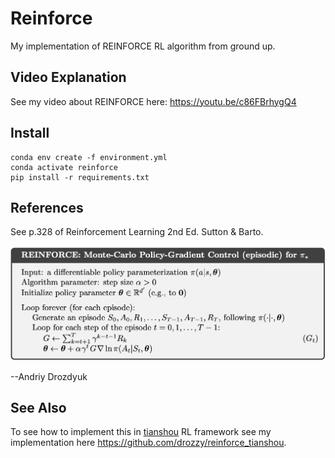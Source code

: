 # Reinforce

My implementation of REINFORCE RL algorithm from ground up.

## Video Explanation
See my video about REINFORCE here: https://youtu.be/c86FBrhygQ4

## Install

    conda env create -f environment.yml
    conda activate reinforce
    pip install -r requirements.txt

## References

See p.328 of Reinforcement Learning 2nd Ed. Sutton & Barto.

![](reinforce_fig.png)

--Andriy Drozdyuk

## See Also

To see how to implement this in [tianshou](https://github.com/thu-ml/tianshou) RL framework see my implementation here https://github.com/drozzy/reinforce_tianshou.